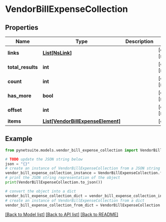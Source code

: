 # VendorBillExpenseCollection


## Properties

Name | Type | Description | Notes
------------ | ------------- | ------------- | -------------
**links** | [**List[NsLink]**](NsLink.md) |  | [optional] [readonly] 
**total_results** | **int** |  | [optional] [readonly] 
**count** | **int** |  | [optional] [readonly] 
**has_more** | **bool** |  | [optional] [readonly] 
**offset** | **int** |  | [optional] [readonly] 
**items** | [**List[VendorBillExpenseElement]**](VendorBillExpenseElement.md) |  | [optional] 

## Example

```python
from pynetsuite.models.vendor_bill_expense_collection import VendorBillExpenseCollection

# TODO update the JSON string below
json = "{}"
# create an instance of VendorBillExpenseCollection from a JSON string
vendor_bill_expense_collection_instance = VendorBillExpenseCollection.from_json(json)
# print the JSON string representation of the object
print(VendorBillExpenseCollection.to_json())

# convert the object into a dict
vendor_bill_expense_collection_dict = vendor_bill_expense_collection_instance.to_dict()
# create an instance of VendorBillExpenseCollection from a dict
vendor_bill_expense_collection_from_dict = VendorBillExpenseCollection.from_dict(vendor_bill_expense_collection_dict)
```
[[Back to Model list]](../README.md#documentation-for-models) [[Back to API list]](../README.md#documentation-for-api-endpoints) [[Back to README]](../README.md)


